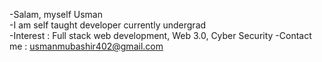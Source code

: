 -Salam, myself Usman</br>
-I am self taught developer currently undergrad</br>
-Interest : Full stack web development, Web 3.0, Cyber Security 
-Contact me : usmanmubashir402@gmail.com

<!---
CS-Usman/CS-Usman is a ✨ special ✨ repository because its `README.md` (this file) appears on your GitHub profile.
You can click the Preview link to take a look at your changes.
--->
